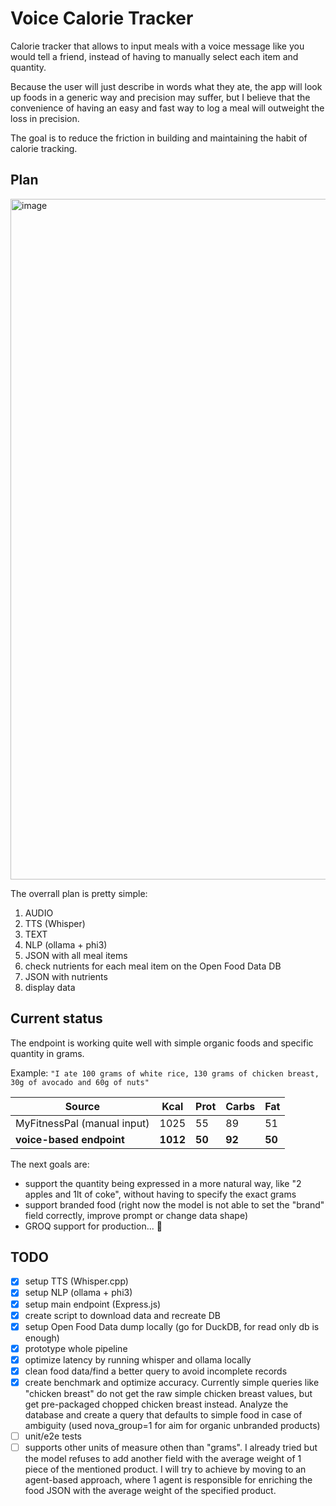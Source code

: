 # Voice Calorie Tracker

Calorie tracker that allows to input meals with a voice message like you would tell a friend, instead of having to manually select each item and quantity.

Because the user will just describe in words what they ate, the app will look up foods in a generic way and precision may suffer, but I believe that the convenience of having an easy and fast way to log a meal will outweight the loss in precision.

The goal is to reduce the friction in building and maintaining the habit of calorie tracking.

## Plan

<img width="1089" alt="image" src="https://github.com/micheleoletti/voice-calorie-tracker/assets/61937589/af74783a-fc80-435e-9559-84d9a7f09aba">

The overrall plan is pretty simple:

1. AUDIO
2. TTS (Whisper)
3. TEXT
4. NLP (ollama + phi3)
5. JSON with all meal items
6. check nutrients for each meal item on the Open Food Data DB
7. JSON with nutrients
8. display data

## Current status

The endpoint is working quite well with simple organic foods and specific quantity in grams.

Example:
`"I ate 100 grams of white rice, 130 grams of chicken breast, 30g of avocado and 60g of nuts"`

| Source                      | Kcal     | Prot   | Carbs  | Fat    |
| --------------------------- | -------- | ------ | ------ | ------ |
| MyFitnessPal (manual input) | 1025     | 55     | 89     | 51     |
| **voice-based endpoint**    | **1012** | **50** | **92** | **50** |

The next goals are:

- support the quantity being expressed in a more natural way, like "2 apples and 1lt of coke", without having to specify the exact grams
- support branded food (right now the model is not able to set the "brand" field correctly, improve prompt or change data shape)
- GROQ support for production... 🤔

## TODO

- [x] setup TTS (Whisper.cpp)
- [x] setup NLP (ollama + phi3)
- [x] setup main endpoint (Express.js)
- [x] create script to download data and recreate DB
- [x] setup Open Food Data dump locally (go for DuckDB, for read only db is enough)
- [x] prototype whole pipeline
- [x] optimize latency by running whisper and ollama locally
- [x] clean food data/find a better query to avoid incomplete records
- [x] create benchmark and optimize accuracy.
      Currently simple queries like "chicken breast" do not get the raw simple chicken breast values, but get pre-packaged chopped chicken breast instead.
      Analyze the database and create a query that defaults to simple food in case of ambiguity
      (used nova_group=1 for aim for organic unbranded products)
- [ ] unit/e2e tests
- [ ] supports other units of measure othen than "grams".
      I already tried but the model refuses to add another field with the average weight of 1 piece of the mentioned product.
      I will try to achieve by moving to an agent-based approach, where 1 agent is responsible for enriching the food JSON with the average weight of the specified product.
